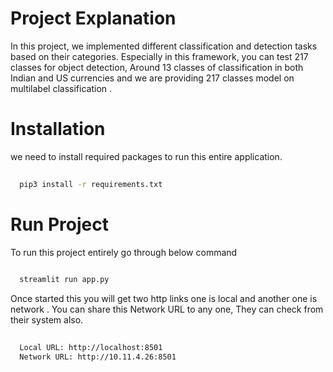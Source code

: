 


# Project Explanation

 In this project, we implemented different classification and detection tasks based on their categories. Especially in this framework, you can test 217 classes for object detection, Around 13 classes of classification in both Indian and US currencies and we are providing 217 classes model on multilabel classification .

# Installation

we need to install required packages to run this entire application.
```bash
  
  pip3 install -r requirements.txt
```

# Run Project

To run this project entirely go through below command
```bash
  
  streamlit run app.py
```
Once started this you will get two http links one is local and another one is network . You can share this Network URL to any one, They can check from their system also.
```bash
  
  Local URL: http://localhost:8501
  Network URL: http://10.11.4.26:8501
```
